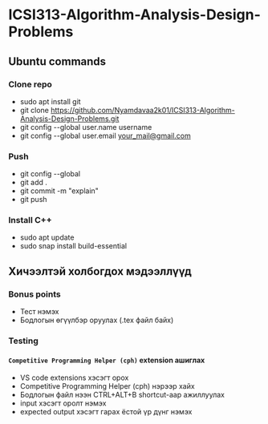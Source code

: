 # ICSI313-Algorithm-Analysis-Design-Problems

## Ubuntu commands 

### Clone repo 
- sudo apt install git 
- git clone https://github.com/Nyamdavaa2k01/ICSI313-Algorithm-Analysis-Design-Problems.git
- git config --global user.name username
- git config --global user.email your_mail@gmail.com



### Push 
- git config --global 
- git add . 
- git commit -m "explain"
- git push  

### Install C++ 
- sudo apt update 
- sudo snap install build-essential 

## Хичээлтэй холбогдох мэдээллүүд

### Bonus points 
- Тест нэмэх 
- Бодлогын өгүүлбэр оруулах (.tex файл байх)

### Testing 

#### `Competitive Programming Helper (cph)` extension ашиглах
- VS code extensions хэсэгт орох 
- Competitive Programming Helper (cph) нэрээр хайх
- Бодлогын файл нээн CTRL+ALT+B shortcut-аар ажиллуулах
- input хэсэгт оролт нэмэх 
- expected output хэсэгт гарах ёстой үр дүнг нэмэх